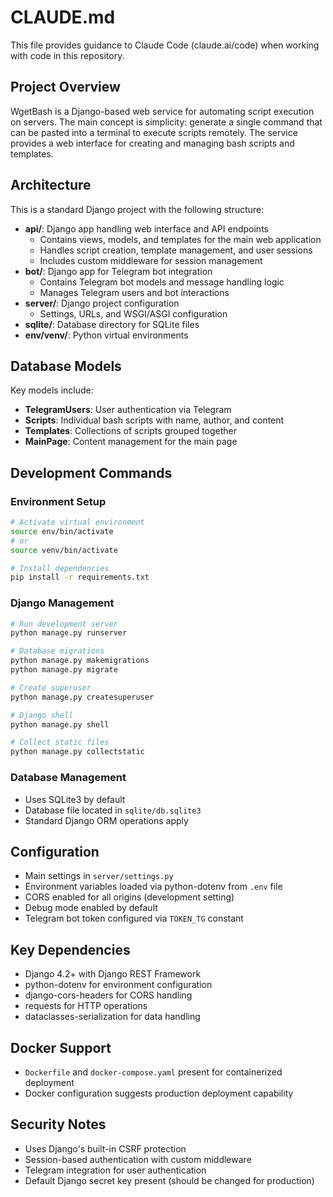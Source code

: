 # CLAUDE.md

This file provides guidance to Claude Code (claude.ai/code) when working with code in this repository.

## Project Overview

WgetBash is a Django-based web service for automating script execution on servers. The main concept is simplicity: generate a single command that can be pasted into a terminal to execute scripts remotely. The service provides a web interface for creating and managing bash scripts and templates.

## Architecture

This is a standard Django project with the following structure:

- **api/**: Django app handling web interface and API endpoints
  - Contains views, models, and templates for the main web application
  - Handles script creation, template management, and user sessions
  - Includes custom middleware for session management
- **bot/**: Django app for Telegram bot integration
  - Contains Telegram bot models and message handling logic
  - Manages Telegram users and bot interactions
- **server/**: Django project configuration
  - Settings, URLs, and WSGI/ASGI configuration
- **sqlite/**: Database directory for SQLite files
- **env/venv/**: Python virtual environments

## Database Models

Key models include:
- **TelegramUsers**: User authentication via Telegram
- **Scripts**: Individual bash scripts with name, author, and content
- **Templates**: Collections of scripts grouped together
- **MainPage**: Content management for the main page

## Development Commands

### Environment Setup
```bash
# Activate virtual environment
source env/bin/activate
# or
source venv/bin/activate

# Install dependencies
pip install -r requirements.txt
```

### Django Management
```bash
# Run development server
python manage.py runserver

# Database migrations
python manage.py makemigrations
python manage.py migrate

# Create superuser
python manage.py createsuperuser

# Django shell
python manage.py shell

# Collect static files
python manage.py collectstatic
```

### Database Management
- Uses SQLite3 by default
- Database file located in `sqlite/db.sqlite3`
- Standard Django ORM operations apply

## Configuration

- Main settings in `server/settings.py`
- Environment variables loaded via python-dotenv from `.env` file
- CORS enabled for all origins (development setting)
- Debug mode enabled by default
- Telegram bot token configured via `TOKEN_TG` constant

## Key Dependencies

- Django 4.2+ with Django REST Framework
- python-dotenv for environment configuration
- django-cors-headers for CORS handling
- requests for HTTP operations
- dataclasses-serialization for data handling

## Docker Support

- `Dockerfile` and `docker-compose.yaml` present for containerized deployment
- Docker configuration suggests production deployment capability

## Security Notes

- Uses Django's built-in CSRF protection
- Session-based authentication with custom middleware
- Telegram integration for user authentication
- Default Django secret key present (should be changed for production)